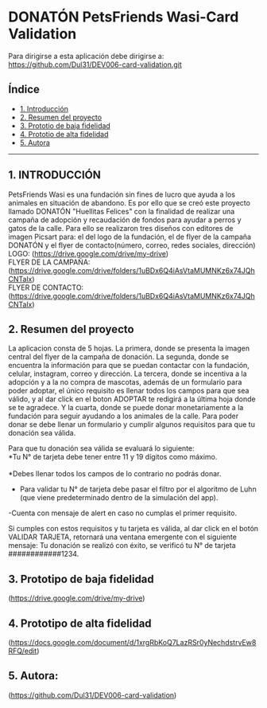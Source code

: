 # DONATÓN PetsFriends Wasi-Card Validation
Para dirigirse a esta aplicación debe dirigirse a: https://github.com/Dul31/DEV006-card-validation.git
## Índice
* [1. Introducción](#1-introducción)
* [2. Resumen del proyecto](#2-resumen-del-proyecto)
* [3. Prototio de baja fidelidad](#3-Prototipo-de-baja-fidelidad)
* [4. Prototio de alta fidelidad](#3-Prototipo-de-alta-fidelidad)
* [5. Autora](#5-Autora)
***

## 1.   INTRODUCCIÓN  
PetsFriends Wasi es una fundación sin fines de lucro que ayuda a los animales en situación de abandono. Es por ello que se creó este proyecto llamado DONATÓN "Huellitas Felices" con la finalidad de realizar una campaña de adopción y recaudación de fondos para ayudar a perros y gatos de la calle. Para ello se realizaron tres diseños con editores de imagen Picsart para: el del logo de la fundación, el de flyer de la campaña DONATÓN y el flyer de contacto(número, correo, redes sociales, dirección) 
<br>
LOGO: (https://drive.google.com/drive/my-drive) <br>
FLYER DE LA CAMPAÑA: (https://drive.google.com/drive/folders/1uBDx6Q4iAsVtaMUMNKz6x74JQhCNTalx) <br>
FLYER DE CONTACTO: (https://drive.google.com/drive/folders/1uBDx6Q4iAsVtaMUMNKz6x74JQhCNTalx)


## 2. Resumen del proyecto
La aplicacion consta de 5 hojas. La primera, donde se presenta la imagen central del flyer de la campaña de donación. La segunda, donde se encuentra la información para que se puedan contactar con la fundación, celular, instagram, correo y dirección. La tercera, donde se incentiva a la adopción y a la no compra de mascotas, además de un formulario para poder adoptar, el único requisito es llenar todos los campos para que sea válido, y al dar click en el boton ADOPTAR te redigirá a la última hoja donde se te agradece. Y la cuarta, donde se puede donar monetariamente a la fundación para seguir ayudando a los animales de la calle. Para poder donar se debe llenar un formulario y cumplir algunos requisitos para que tu donación sea válida. <br>

Para que tu donación sea válida se evaluará lo siguiente: <br>
*Tu N° de tarjeta debe tener entre 11 y 19 dígitos como máximo.  
<br>
*Debes llenar todos los campos de lo contrario no podrás donar.<br>
* Para validar tu N° de tarjeta debe pasar el filtro por el algoritmo de Luhn (que viene predeterminado dentro de la simulación del app). <br>

-Cuenta con mensaje de alert en caso no cumplas el primer requisito. <br>

Si cumples con estos requisitos y tu tarjeta es válida, al dar click en el botón VALIDAR TARJETA, retornará una ventana emergente con el siguiente mensaje: Tu donación se realizó con éxito, se verificó tu N° de tarjeta ############1234.

## 3. Prototipo de baja fidelidad
(https://drive.google.com/drive/my-drive)


## 4. Prototipo de alta fidelidad
(https://docs.google.com/document/d/1xrgRbKoQ7LazRSr0yNechdstrvEw8RFQ/edit)


## 5. Autora:
(https://github.com/Dul31/DEV006-card-validation)
